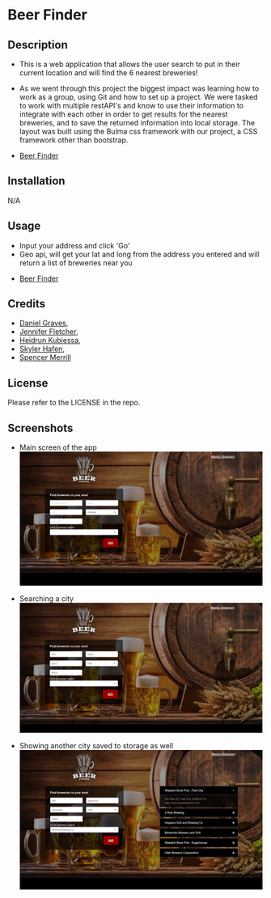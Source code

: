 # Beer Finder

## Description
- This is a web application that allows the user search to put in their current location and will find the 6 nearest breweries!

- As we went through this project the biggest impact was learning how to work as a group, using Git and how to set up a project. We were tasked to work with multiple restAPI's and know to use their information to integrate with each other in order to get results for the nearest breweries, and to save the returned information into local storage. The layout was built using the Bulma css framework with our project, a CSS framework other than bootstrap.
* [Beer Finder](https://canadianfaller7.github.io/beer-finder/ "Named link title")

## Installation
N/A

## Usage
- Input your address and click 'Go'
- Geo api, will get your lat and long from the address you entered and will return a list of breweries near you
* [Beer Finder](https://canadianfaller7.github.io/beer-finder/ "Named link title")

## Credits
- [Daniel Graves](https://github.com/danielcgraves),
- [Jennifer Fletcher](https://github.com/JennyFletch),
- [Heidrun Kubiessa](https://github.com/Kubikubiessa),
- [Skyler Hafen](https://github.com/Sky-haf),
- [Spencer Merrill](https://github.com/Canadianfaller7)


## License
Please refer to the LICENSE in the repo.

## Screenshots

- Main screen of the app
![Alt text](./assets/images/main-page.png?raw=true "Optional Title")

- Searching a city
![Alt text](./assets/images/address-searched.png?raw=true "Optional Title")

- Showing another city saved to storage as well
![Alt text](./assets/images/results-page.png?raw=true "Optional Title")
